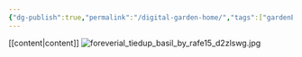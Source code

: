 ```yaml
---
{"dg-publish":true,"permalink":"/digital-garden-home/","tags":["gardenEntry"],"created":"2025-08-28T00:54:18.110+02:00","updated":"2025-08-28T02:08:13.560+02:00"}
---
```




[[content\|content]]
![foreverial_tiedup_basil_by_rafe15_d2zlswg.jpg](/img/user/foreverial_tiedup_basil_by_rafe15_d2zlswg.jpg)